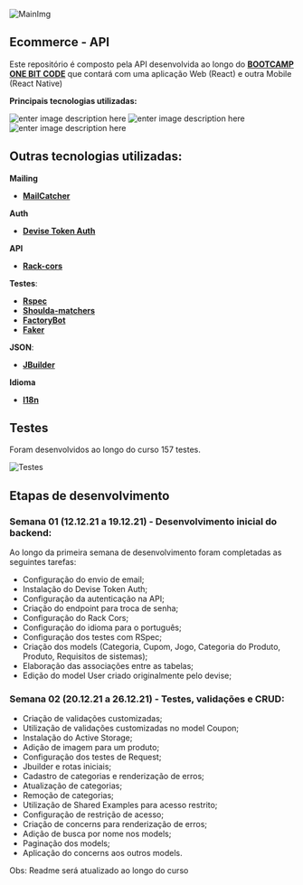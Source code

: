 ![MainImg](https://res.cloudinary.com/dloadb2bx/image/upload/v1639272457/onebig_hiu9oa.png)
 
## Ecommerce - API

Este repositório é composto pela API desenvolvida ao longo do **[BOOTCAMP ONE BIT CODE](https://onebitcode.com/)** que contará com uma aplicação Web (React) e outra Mobile (React Native)

**Principais tecnologias utilizadas:** <br>

![enter image description here](https://img.shields.io/badge/Ruby_on_Rails-CC0000?style=for-the-badge&logo=ruby-on-rails&logoColor=white) ![enter image description here](https://img.shields.io/badge/React-20232A?style=for-the-badge&logo=react&logoColor=61DAFB) ![enter image description here](https://img.shields.io/badge/PostgreSQL-316192?style=for-the-badge&logo=postgresql&logoColor=white)


## Outras tecnologias utilizadas:

**Mailing**
- **[MailCatcher](https://mailcatcher.me/)**

**Auth**
- **[Devise Token Auth](https://github.com/lynndylanhurley/devise_token_auth)**

**API**
- **[Rack-cors](https://github.com/cyu/rack-cors)**

**Testes**:
- **[Rspec](https://github.com/rspec/rspec-rails)**
- **[Shoulda-matchers](https://github.com/thoughtbot/shoulda-matchers)**
- **[FactoryBot](https://github.com/thoughtbot/factory_bot_rails)**
- **[Faker](https://github.com/faker-ruby/faker)**

**JSON**:
- **[JBuilder](https://github.com/rails/jbuilder)**

**Idioma**
- **[I18n](https://github.com/ruby-i18n/i18n)**
  
## Testes

Foram desenvolvidos ao longo do curso 157 testes.

![Testes](https://res.cloudinary.com/dloadb2bx/image/upload/v1640465355/testesOneBit_ietp7e.png)


## Etapas de desenvolvimento

### Semana 01 (12.12.21 a 19.12.21) - Desenvolvimento inicial do backend:

Ao longo da primeira semana de desenvolvimento foram completadas as seguintes tarefas:

- Configuração do envio de email;
- Instalação do Devise Token Auth;
- Configuração da autenticação na API;
- Criação do endpoint para troca de senha;
- Configuração do Rack Cors;
- Configuração do idioma para o português;
- Configuração dos testes com RSpec;
- Criação dos models (Categoria, Cupom, Jogo, Categoria do Produto, Produto, Requisitos de sistemas);
- Elaboração das associações entre as tabelas;
- Edição do model User criado originalmente pelo devise;

### Semana 02 (20.12.21 a 26.12.21) - Testes, validações e CRUD:

- Criação de validações customizadas;
- Utilização de validações customizadas no model Coupon;
- Instalação do Active Storage;
- Adição de imagem para um produto;
- Configuração dos testes de Request;
- Jbuilder e rotas iniciais;
- Cadastro de categorias e renderização de erros;
- Atualização de categorias;
- Remoção de categorias;
- Utilização de Shared Examples para acesso restrito;
- Configuração de restrição de acesso;
- Criação de concerns para renderização de erros;
- Adição de busca por nome nos models;
- Paginação dos models;
- Aplicação do concerns aos outros models.
  

Obs: Readme será atualizado ao longo do curso